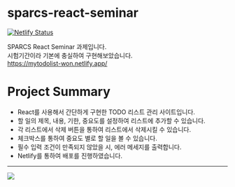 # sparcs-react-seminar
[![Netlify Status](https://api.netlify.com/api/v1/badges/738493f4-2b84-439e-ae7a-69f788ad1377/deploy-status)](https://app.netlify.com/sites/mytodolist-won/deploys)

SPARCS React Seminar 과제입니다.\
시험기간이라 기본에 충실하여 구현해보았습니다.\
https://mytodolist-won.netlify.app/

# Project Summary
* React를 사용해서 간단하게 구현한 TODO 리스트 관리 사이트입니다.
* 할 일의 제목, 내용, 기한, 중요도를 설정하여 리스트에 추가할 수 있습니다.
* 각 리스트에서 삭제 버튼을 통하여 리스트에서 삭제시킬 수 있습니다.
* 체크박스를 통하여 중요도 별로 할 일을 볼 수 있습니다.
* 필수 입력 조건이 만족되지 않았을 시, 에러 메세지를 출력합니다.
* Netlify를 통하여 배포를 진행하였습니다.
***
<img src="https://user-images.githubusercontent.com/68576681/194758100-09bf5be8-b7f1-425a-9638-ad36a6476d76.png">
